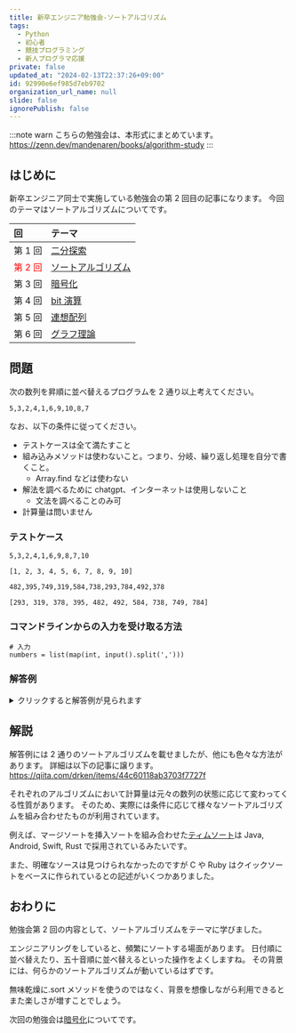```yaml
---
title: 新卒エンジニア勉強会-ソートアルゴリズム
tags:
  - Python
  - 初心者
  - 競技プログラミング
  - 新人プログラマ応援
private: false
updated_at: "2024-02-13T22:37:26+09:00"
id: 92990e6ef985d7eb9702
organization_url_name: null
slide: false
ignorePublish: false
---
```


:::note warn
こちらの勉強会は、本形式にまとめています。
https://zenn.dev/mandenaren/books/algorithm-study
:::

## はじめに

新卒エンジニア同士で実施している勉強会の第 2 回目の記事になります。
今回のテーマはソートアルゴリズムについてです。

| 回                               | テーマ                                                                        |
| :------------------------------- | :---------------------------------------------------------------------------- |
| 第 1 回                          | [二分探索](https://qiita.com/MandoNarin/items/50b645309fe272325333)           |
| <font color="Red">第 2 回</font> | [ソートアルゴリズム](https://qiita.com/MandoNarin/items/92990e6ef985d7eb9702) |
| 第 3 回                          | [暗号化](https://qiita.com/MandoNarin/items/4de301502f1050355846)             |
| 第 4 回                          | [bit 演算](https://qiita.com/MandoNarin/items/aff39666dbf63960ea68)           |
| 第 5 回                          | [連想配列](https://qiita.com/MandoNarin/items/711d958a16f7294a0441)           |
| 第 6 回                          | [グラフ理論](https://qiita.com/MandoNarin/items/9976ecff2ecd0521f8b6)         |

## 問題

次の数列を昇順に並べ替えるプログラムを 2 通り以上考えてください。

```shell:input
5,3,2,4,1,6,9,10,8,7
```

なお、以下の条件に従ってください。

- テストケースは全て満たすこと
- 組み込みメソッドは使わないこと。つまり、分岐、繰り返し処理を自分で書くこと。
  - Array.find などは使わない
- 解法を調べるために chatgpt、インターネットは使用しないこと
  - 文法を調べることのみ可
- 計算量は問いません

### テストケース

```shell:input1
5,3,2,4,1,6,9,8,7,10
```

```shell:output1
[1, 2, 3, 4, 5, 6, 7, 8, 9, 10]
```

```shell:input2
482,395,749,319,584,738,293,784,492,378
```

```shell:output2
[293, 319, 378, 395, 482, 492, 584, 738, 749, 784]
```

### コマンドラインからの入力を受け取る方法

```py:python
# 入力
numbers = list(map(int, input().split(',')))
```

### 解答例

<details><summary>クリックすると解答例が見られます</summary>

```py:バブルソート
# 入力
numbers = list(map(int, input().split(',')))

def bubble_sort(numbers):
  for i in range(len(numbers)):
    for j in range(len(numbers) - 1):
      if numbers[j] > numbers[j + 1]:
        numbers[j], numbers[j + 1] = numbers[j + 1], numbers[j]
  return numbers

sorted_numbers = bubble_sort(numbers)

print(sorted_numbers)
```

二重ループを使い、要素を並べ替えていきます。
一回目の外側のループで、最も大きい要素が一番右に浮かび上がってきます。
同様に全ての要素に関して、最大の要素が最後尾に固定されていくことを繰り返しながら並び替えていきます。

![sort.png](https://qiita-image-store.s3.ap-northeast-1.amazonaws.com/0/614347/6e431fa8-2b55-231b-5f92-8db0cfbaa083.png)

```py:選択ソート
# 入力
numbers = list(map(int, input().split(',')))

def selection_sort(numbers):
  for i in range(len(numbers)):
    min_index = i
    for j in range(i+1, len(numbers)):
      if numbers[j] < numbers[min_index]:
        min_index = j
    numbers[i], numbers[min_index] = numbers[min_index], numbers[i]
  return numbers

sorted_numbers = selection_sort(numbers)

print(sorted_numbers)
```

未ソート部分から最小値（または最大値）を選び、それを未ソート部の最初の位置と交換していくアルゴリズムです。

![sentaku.png](https://qiita-image-store.s3.ap-northeast-1.amazonaws.com/0/614347/f399377a-cb70-3a3f-2868-e11e1a0fe9a4.png)

</details>

## 解説

解答例には 2 通りのソートアルゴリズムを載せましたが、他にも色々な方法があります。
詳細は以下の記事に譲ります。
https://qiita.com/drken/items/44c60118ab3703f7727f

それぞれのアルゴリズムにおいて計算量は元々の数列の状態に応じて変わってくる性質があります。
そのため、実際には条件に応じて様々なソートアルゴリズムを組み合わせたものが利用されています。

例えば、マージソートを挿入ソートを組み合わせた[ティムソート](https://ja.wikipedia.org/wiki/%E3%83%86%E3%82%A3%E3%83%A0%E3%82%BD%E3%83%BC%E3%83%88)は Java, Android, Swift, Rust で採用されているみたいです。

また、明確なソースは見つけられなかったのですが C や Ruby はクイックソートをベースに作られているとの記述がいくつかありました。

## おわりに

勉強会第 2 回の内容として、ソートアルゴリズムをテーマに学びました。

エンジニアリングをしていると、頻繁にソートする場面があります。
日付順に並べ替えたり、五十音順に並べ替えるといった操作をよくしますね。
その背景には、何らかのソートアルゴリズムが動いているはずです。

無味乾燥に.sort メソッドを使うのではなく、背景を想像しながら利用できるとまた楽しさが増すことでしょう。

次回の勉強会は[暗号化](https://qiita.com/MandoNarin/items/4de301502f1050355846)についてです。
